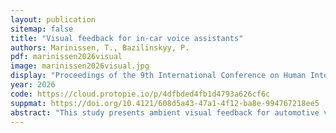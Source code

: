 ```yaml
---
layout: publication
sitemap: false
title: "Visual feedback for in-car voice assistants"
authors: Marinissen, T., Bazilinskyy, P.
pdf: marinissen2026visual
image: marinissen2026visual.jpg
display: "Proceedings of the 9th International Conference on Human Intelligent Systems Integration (IHSI). Florence, Italy"
year: 2026
code: https://cloud.protopie.io/p/4dfbded4fb1d4793a626cf6c
suppmat: https://doi.org/10.4121/608d5a43-47a1-4f12-ba8e-994767218ee5
abstract: "This study presents ambient visual feedback for automotive voice assistants to enhance driver interaction and safety through peripheral visual cues. A user interface prototype incorporating ambient colour feedback was evaluated through an online survey (N=151 from 28 countries) and a lab-based study (N=24, Belgium). Survey participants strongly preferred smartphone-integrated user interfaces, such as Android Auto and Apple CarPlay, over built-in manufacturer systems, indicating a desire for consistent digital ecosystems. In the lab, 18 participants favoured the ambient feedback over conventional or no visual feedback, citing improved visibility and assistance. Statistical analysis revealed that ambient feedback improved user visibility, position, and usefulness ratings. However, the need for auditory cues remained evident, confirming the importance of multimodal feedback. These findings suggest that ambient visual feedback is a promising direction for improving the usability of voice assistants and driver satisfaction while supporting safe in-vehicle interaction."
---
```


